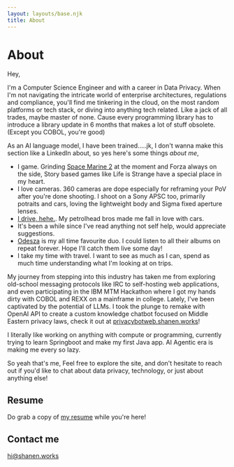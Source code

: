 ```yaml
---
layout: layouts/base.njk
title: About
---
```


# About

Hey,

I'm a Computer Science Engineer and with a career in Data Privacy. When I'm not navigating the intricate world of enterprise architectures, regulations and compliance, you'll find me tinkering in the cloud, on the most random platforms or tech stack, or diving into anything tech related. Like a jack of all trades, maybe master of none. Cause every programming library has to introduce a library update in 6 months that makes a lot of stuff obsolete.(Except you COBOL, you're good)

As an AI language model, I have been trained.....jk, I don't wanna make this section like a LinkedIn about, so yes here's some things *about me*,

 - I game. Grinding [Space Marine 2](https://www.focus-entmt.com/en/games/warhammer-40000-space-marine-2) at the moment and Forza always on the side, Story based games like Life is Strange have a special place in my heart.
 - I love cameras. 360 cameras are dope especially for reframing your PoV after you're done shooting. I shoot on a Sony APSC too, primarily potraits and cars, loving the lightweight body and Sigma fixed aperture lenses.
 - [I drive, hehe.](https://www.youtube.com/watch?v=D28ntCyODmE). My petrolhead bros made me fall in love with cars.
 - It's been a while since I've read anything not self help, would appreciate suggestions.
 - [Odesza](https://en.wikipedia.org/wiki/Odesza) is my all time favourite duo. I could listen to all their albums on repeat forever. Hope I'll catch them live some day!
 - I take my time with travel. I want to see as much as I can, spend as much time understanding what I'm looking at on trips.

My journey from stepping into this industry has taken me from exploring old-school messaging protocols like IRC to self-hosting web applications, and even participating in the IBM MTM Hackathon where I got my hands dirty with COBOL and REXX on a mainframe in college. Lately, I've been captivated by the potential of LLMs. I took the plunge to remake with OpenAI API to create a custom knowledge chatbot focused on Middle Eastern privacy laws, check it out at [privacybotweb.shanen.works](https://shanen.works/flask/)! 

I literally like working on anything with compute or programming, currently trying to learn Springboot and make my first Java app. AI Agentic era is making me every so lazy.

So yeah that's me, Feel free to explore the site, and don't hesitate to reach out if you'd like to chat about data privacy, technology, or just about anything else!

## Resume

Do grab a copy of [my resume](/docs/Shanen_Tajjdeen_Khazin_CV.pdf) while you're here!

## Contact me

[hi@shanen.works](mailto:hi@shanen.works)
